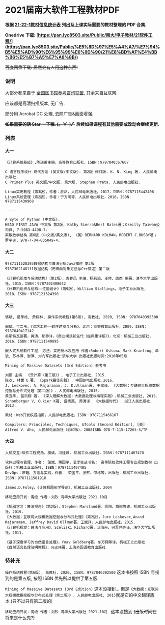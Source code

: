 # 2021届南大软件工程教材PDF
**根据 [21-22-1教材信息统计表](https://github.com/lyc8503/2021-nju-software-engineering-textbook/blob/main/21-22-1教材信息统计表.pdf) 列出及上课实际需要的教材整理的 PDF 合集.**

**Onedrive 下载: [https://pan.lyc8503.site/Public/南大/电子教材/21软件工程/](https://pan.lyc8503.site/Public/%E5%8D%97%E5%A4%A7/%E7%94%B5%E5%AD%90%E6%95%99%E6%9D%90/21%E8%BD%AF%E4%BB%B6%E5%B7%A5%E7%A8%8B/)**

~~百度网盘下载: 居然会有人用这种东西!~~



### 说明

大部分都来自于 [全国图书馆参考咨询联盟](http://www.ucdrs.superlib.net/), 其余来自互联网.

应该都是高清扫描版本, 无广告.

部分用 Acrobat DC 处理, 去除广告&画面增强.

**~~如果需要的话 Star 一下嘛. (｡･∀･)ﾉﾞ~~ 后续如果课程有其他需要或改动会继续更新.**



### 列表

#### 大一

```
《计算系统基础》,陈道蓄主编，高等教育出版社，ISBN：9787040367607
 
C 语言程序设计 现代方法 (英文版/中文版). 第2版 修订版. K. N. King 著. 人民邮电出版社.
C Primer Plus 英文版/中文版, 第六版. Stephen Prata. 人民邮电出版社.

Linux实用教程（第3版），作者：於岳，人民邮电出版社，2017，ISBN：9787115442406
Linux系统管理（第2版），作者：宁方明等，人民邮电出版社，2016，ISBN：9787115430960

-----

A Byte of Python (中文版).
HEAD FIRST JAVA 中文版 第2版, Kathy Sierra&Bert Bates著；Oreilly Taiwan公司译, 7-5083-4498-7.
离散数学结构 第6版 (中文版/英文版), （美）BERNARD KOLMAN，ROBERT C.BUSBY著；罗平译, 978-7-04-035049-4.

```

#### 大二

````
9787111528395数据结构与算法分析Java描述 第3版
9787302148111数据结构（用面向对象方法与C++描述）第二版

《计算机组成与系统结构》（第2版），袁春风 主编，杨若瑜、王帅、唐杰 编著，清华大学出版社，2015，ISBN：9787302408642
《计算机组织与结构——性能设计》（第9版），William Stallings，电子工业出版社, 2018，ISBN：9787121324390
````

#### 大三

```
骆斌, 葛季栋, 费翔林, 操作系统教程(第6版), 高教社, 2020, ISBN: 9787040392500

骆斌、丁二玉，《需求工程——软件建模与分析》，北京：高等教育出版社，2009，ISBN：9787040417142
奥斯特瓦德著，黄涛、郁静译，《商业模式新生代（经典重译版）》，北京：机械工业出版社，2016，ISBN：9787111549895

嵌入式系统软件工程——方法、实用技术及应用 作者:Robert Oshana、Mark Kraeling、单波、苏林萍、谢萍、刘向军出版社:清华大学 出版社出版时间:2016年05月

Mining of Massive Datasets (3rd Edition) 参考书 

刘鹏 主编. 《云计算（第三版）》, 电子工业出版社, 2015.
陈欢, 林世飞 著. 《Spark最佳实践》. 中国邮电出版社,2016.
J. Leskovec, A. Rajaraman, J. D.Ullman著, 王斌译. 《大数据：互联网大规模数据挖掘与分布式处理（第二版）》. 人民邮电出版社, 2015.
黄宜华, 苗凯翔 著. 《深入理解大数据：大数据处理与编程实践》.机械工业出版社, 2015.
Schonberger V, Cukier K著, 盛杨燕, 周涛译. 《大数据时代》. 浙江人民出版社, 2013.

教材：Web开发权威指南，人民邮电出版社，ISBN：9787115466167 

Compilers: Principles, Techniques, &Tools (Second Edition), [美] Alfred V. Aho, 人民邮电出版社（影印版），2008ISBN 978-7-115-17265-5/TP
```

#### 大四

```
人机交互—软件工程视角，骆斌，冯桂焕. 机械工业出版社，ISBN：9787111407478

软件过程与管理，作者： 骆斌、荣国平、葛季栋丛书名： 高等院校软件工程专业规划教材 出版社：机械工业出版社，ISBN：9787111407485
DevOps：原理、方法与实践，作者： 荣国平、张贺、邵栋等，出版社：机械工业出版社，ISBN：9787111581918

James,D.Foley，《计算机图形学导论》，机械工业出版社，2004

移动应用开发：高级 作者：刘钦 清华大学出版社 2021.10月 

《机器学习：算法视角》（第2版），Stephen Marsland著，高阳、商琳等译，机械工业出版社，2019.
《大数据：互联网大规模数据挖掘与分布式处理》（第2版），Jure Leskovec,Anand Rajaraman, Jeffrey David Ullman著，王斌译，人民邮电出版社，2015.
《计算机视觉：算法与应用》，Szeliski Richard著，艾海舟、兴军亮等译，清华大学出版社，2011.

《基于深度学习的自然语言处理》，Yoav Goldberg著，车万翔等译，机械工业出版社
《自然语言处理简明教程》，冯志伟著，上海外国语教育出版社
```



### 待补充

`操作系统教程(第6版), 高教社, 2020, ISBN: 9787040392500`  这本书按照 ISBN 号搜到的是第五版, 按照 ISBN 优先所以提供了第五版.

`Mining of Massive Datasets (3rd Edition)`  这本没搜到... 但是`《大数据：互联网大规模数据挖掘与分布式处理（第二版）》. 人民邮电出版社, 2015`就是它的中文翻译版本.(只不过只有第二版的)

`移动应用开发：高级 作者：刘钦 清华大学出版社 2021.10月 ` 这本没搜到.~~(出版时间在将来是什么鬼?)~~

